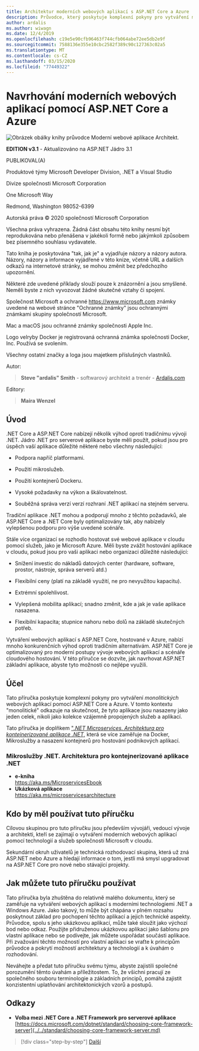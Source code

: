 ```yaml
---
title: Architektur moderních webových aplikací s ASP.NET Core a Azure
description: Průvodce, který poskytuje komplexní pokyny pro vytváření monolitických webových aplikací pomocí ASP.NET Core a Azure.
author: ardalis
ms.author: wiwagn
ms.date: 12/4/2019
ms.openlocfilehash: c19e5e90cfb96463f744cfb064abe72ee5db2e9f
ms.sourcegitcommit: 7588136e355e10cbc2582f389c90c127363c02a5
ms.translationtype: MT
ms.contentlocale: cs-CZ
ms.lasthandoff: 03/15/2020
ms.locfileid: "77449322"
---
```

# <a name="architect-modern-web-applications-with-aspnet-core-and-azure"></a>Navrhování moderních webových aplikací pomocí ASP.NET Core a Azure

![Obrázek obálky knihy průvodce Moderní webové aplikace Architekt.](./media/index/web-application-guide-cover-image.png)

**EDITION v3.1** - Aktualizováno na ASP.NET Jádro 3.1

PUBLIKOVAL(A)

Produktové týmy Microsoft Developer Division, .NET a Visual Studio

Divize společnosti Microsoft Corporation

One Microsoft Way

Redmond, Washington 98052-6399

Autorská práva © 2020 společností Microsoft Corporation

Všechna práva vyhrazena. Žádná část obsahu této knihy nesmí být reprodukována nebo přenášena v jakékoli formě nebo jakýmkoli způsobem bez písemného souhlasu vydavatele.

Tato kniha je poskytována "tak, jak je" a vyjadřuje názory a názory autora. Názory, názory a informace vyjádřené v této knize, včetně URL a dalších odkazů na internetové stránky, se mohou změnit bez předchozího upozornění.

Některé zde uvedené příklady slouží pouze k znázornění a jsou smyšlené. Neměli byste z nich vyvozovat žádné skutečné vztahy či spojení.

Společnost Microsoft a ochranné https://www.microsoft.com známky uvedené na webové stránce "Ochranné známky" jsou ochrannými známkami skupiny společností Microsoft.

Mac a macOS jsou ochranné známky společnosti Apple Inc.

Logo velryby Docker je registrovaná ochranná známka společnosti Docker, Inc. Používá se svolením.

Všechny ostatní značky a loga jsou majetkem příslušných vlastníků.

Autor:

> **Steve "ardalis" Smith** - softwarový architekt a trenér - [Ardalis.com](https://ardalis.com)

Editory:

> **Maira Wenzel**

## <a name="introduction"></a>Úvod

.NET Core a ASP.NET Core nabízejí několik výhod oproti tradičnímu vývoji .NET. Jádro .NET pro serverové aplikace byste měli použít, pokud jsou pro úspěch vaší aplikace důležité některé nebo všechny následující:

- Podpora napříč platformami.

- Použití mikroslužeb.

- Použití kontejnerů Dockeru.

- Vysoké požadavky na výkon a škálovatelnost.

- Souběžná správa verzí verzí rozhraní .NET aplikací na stejném serveru.

Tradiční aplikace .NET mohou a podporují mnoho z těchto požadavků, ale ASP.NET Core a .NET Core byly optimalizovány tak, aby nabízely vylepšenou podporu pro výše uvedené scénáře.

Stále více organizací se rozhodlo hostovat své webové aplikace v cloudu pomocí služeb, jako je Microsoft Azure. Měli byste zvážit hostování aplikace v cloudu, pokud jsou pro vaši aplikaci nebo organizaci důležité následující:

- Snížení investic do nákladů datových center (hardware, software, prostor, nástroje, správa serverů atd.)

- Flexibilní ceny (platí na základě využití, ne pro nevyužitou kapacitu).

- Extrémní spolehlivost.

- Vylepšená mobilita aplikací; snadno změnit, kde a jak je vaše aplikace nasazena.

- Flexibilní kapacita; stupnice nahoru nebo dolů na základě skutečných potřeb.

Vytváření webových aplikací s ASP.NET Core, hostované v Azure, nabízí mnoho konkurenčních výhod oproti tradičním alternativám. ASP.NET Core je optimalizovaný pro moderní postupy vývoje webových aplikací a scénáře cloudového hostování. V této příručce se dozvíte, jak navrhovat ASP.NET základní aplikace, abyste tyto možnosti co nejlépe využili.

## <a name="purpose"></a>Účel

Tato příručka poskytuje komplexní pokyny pro vytváření *monolitických* webových aplikací pomocí ASP.NET Core a Azure. V tomto kontextu "monolitické" odkazuje na skutečnost, že tyto aplikace jsou nasazeny jako jeden celek, nikoli jako kolekce vzájemně propojených služeb a aplikací.

Tato příručka je doplňkem ["_.NET Microservices. Architektura pro kontejnerizované aplikace .NET_,](../microservices/index.md) která se více zaměřuje na Docker, Mikroslužby a nasazení kontejnerů pro hostování podnikových aplikací.

### <a name="net-microservices-architecture-for-containerized-net-applications"></a>Mikroslužby .NET. Architektura pro kontejnerizované aplikace .NET

- **e-kniha**  
  <https://aka.ms/MicroservicesEbook>
- **Ukázková aplikace**  
  <https://aka.ms/microservicesarchitecture>

## <a name="who-should-use-this-guide"></a>Kdo by měl používat tuto příručku

Cílovou skupinou pro tuto příručku jsou především vývojáři, vedoucí vývoje a architekti, kteří se zajímají o vytváření moderních webových aplikací pomocí technologií a služeb společnosti Microsoft v cloudu.

Sekundární okruh uživatelů je technická rozhodovací skupina, která už zná ASP.NET nebo Azure a hledají informace o tom, jestli má smysl upgradovat na ASP.NET Core pro nové nebo stávající projekty.

## <a name="how-you-can-use-this-guide"></a>Jak můžete tuto příručku používat

Tato příručka byla zhuštěna do relativně malého dokumentu, který se zaměřuje na vytváření webových aplikací s moderními technologiemi .NET a Windows Azure. Jako takový, to může být chápána v plném rozsahu poskytnout základ pro pochopení těchto aplikací a jejich technické aspekty. Průvodce, spolu s jeho ukázkovou aplikací, může také sloužit jako výchozí bod nebo odkaz. Použijte přidruženou ukázkovou aplikaci jako šablonu pro vlastní aplikace nebo se podívejte, jak můžete uspořádat součásti aplikace. Při zvažování těchto možností pro vlastní aplikaci se vraťte k principům průvodce a pokrytí možností architektury a technologií a k úvahám o rozhodování.

Neváhejte a předat tuto příručku svému týmu, abyste zajistili společné porozumění těmto úvahám a příležitostem. To, že všichni pracují ze společného souboru terminologie a základních principů, pomáhá zajistit konzistentní uplatňování architektonických vzorů a postupů.

## <a name="references"></a>Odkazy

- **Volba mezi .NET Core a .NET Framework pro serverové aplikace**  
  [https://docs.microsoft.com/dotnet/standard/choosing-core-framework-server](../../standard/choosing-core-framework-server.md)

>[!div class="step-by-step"]
>[Další](modern-web-applications-characteristics.md)
